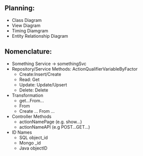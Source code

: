 ## Planning:

- Class Diagram
- View Diagram
- Timing Diamgram
- Entity Relationship Diagram

## Nomenclature:

- Something Service -> somethingSvc
- Repository/Service Methods: ActionQualifierVariableByFactor
  - Create:Insert/Create
  - Read: Get
  - Update: Update/Upsert
  - Delete: Delete
- Transformation
  - get...From...
  - <T> From <T>
  - Create ... From ...
- Controller Methods
  - actionNamePage (e.g. show...)
  - actionNameAPI (e.g POST...GET...)
- ID Names
  - SQL object_id
  - Mongo \_id
  - Java objectID
